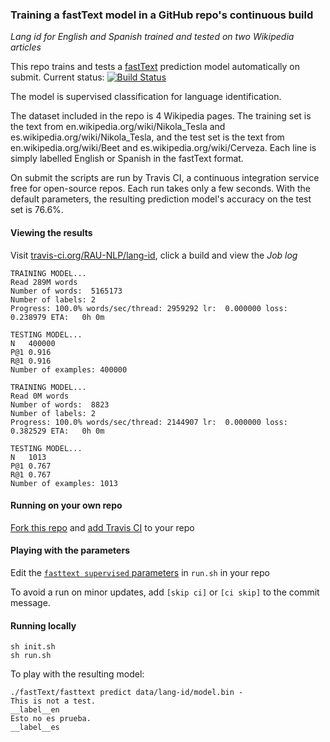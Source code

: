 
### Training a fastText model in a GitHub repo's continuous build
*Lang id for English and Spanish trained and tested on two Wikipedia articles*  

This repo trains and tests a [fastText](https://github.com/facebookresearch/fastText) prediction model automatically on submit.  Current status: [![Build Status](https://travis-ci.org/RAU-NLP/lang-id.png)](https://travis-ci.org/RAU-NLP/lang-id)

The model is supervised classification for language identification.  

The dataset included in the repo is 4 Wikipedia pages.  The training set is the text from en.wikipedia.org/wiki/Nikola_Tesla and es.wikipedia.org/wiki/Nikola_Tesla, and the test set is the text from en.wikipedia.org/wiki/Beet and es.wikipedia.org/wiki/Cerveza.  Each line is simply labelled English or Spanish in the fastText format.

On submit the scripts are run by Travis CI, a continuous integration service free for open-source repos.  Each run takes only a few seconds.  With the default parameters, the resulting prediction model's accuracy on the test set is 76.6%.

#### Viewing the results

Visit [travis-ci.org/RAU-NLP/lang-id](https://travis-ci.org/RAU-NLP/lang-id/builds), click a build and view the *Job log*
```
TRAINING MODEL...
Read 289M words
Number of words:  5165173
Number of labels: 2
Progress: 100.0% words/sec/thread: 2959292 lr:  0.000000 loss:  0.238979 ETA:   0h 0m

TESTING MODEL...
N	400000
P@1	0.916
R@1	0.916
Number of examples: 400000
```

```
TRAINING MODEL...
Read 0M words
Number of words:  8823
Number of labels: 2
Progress: 100.0% words/sec/thread: 2144907 lr:  0.000000 loss:  0.382529 ETA:   0h 0m

TESTING MODEL...
N	1013
P@1	0.767
R@1	0.767
Number of examples: 1013
```

#### Running on your own repo

[Fork this repo](https://github.com/RAU-NLP/lang-id/fork) and [add Travis CI](https://docs.travis-ci.com/user/getting-started/) to your repo

#### Playing with the parameters

Edit the [`fasttext supervised` parameters](https://github.com/facebookresearch/fastText#full-documentation) in `run.sh` in your repo

To avoid a run on minor updates, add `[skip ci]` or `[ci skip]` to the commit message.

#### Running locally

```
sh init.sh
sh run.sh
```

To play with the resulting model:  
```
./fastText/fasttext predict data/lang-id/model.bin -
This is not a test.
__label__en
Esto no es prueba.
__label__es
```
